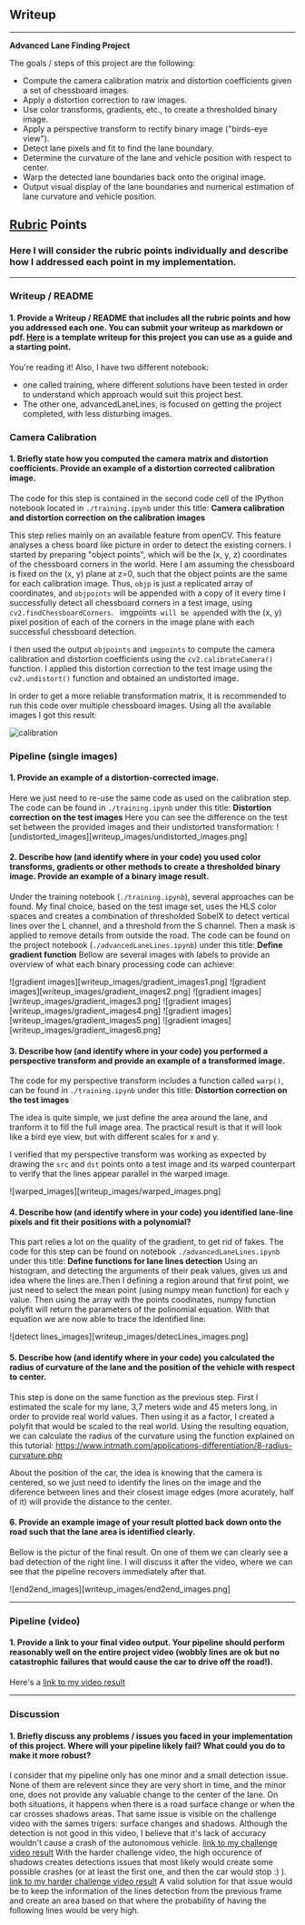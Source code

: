 ## Writeup 
---

**Advanced Lane Finding Project**

The goals / steps of this project are the following:

* Compute the camera calibration matrix and distortion coefficients given a set of chessboard images.
* Apply a distortion correction to raw images.
* Use color transforms, gradients, etc., to create a thresholded binary image.
* Apply a perspective transform to rectify binary image ("birds-eye view").
* Detect lane pixels and fit to find the lane boundary.
* Determine the curvature of the lane and vehicle position with respect to center.
* Warp the detected lane boundaries back onto the original image.
* Output visual display of the lane boundaries and numerical estimation of lane curvature and vehicle position.



## [Rubric](https://review.udacity.com/#!/rubrics/571/view) Points

### Here I will consider the rubric points individually and describe how I addressed each point in my implementation.  

---

### Writeup / README

#### 1. Provide a Writeup / README that includes all the rubric points and how you addressed each one.  You can submit your writeup as markdown or pdf.  [Here](https://github.com/udacity/CarND-Advanced-Lane-Lines/blob/master/writeup_template.md) is a template writeup for this project you can use as a guide and a starting point.  

You're reading it!
Also, I have two different notebook:
- one called training, where different solutions have been tested in order to understand which approach would suit this project best.
- The other one, advancedLaneLines, is focused on getting the project completed, with less disturbing images.

### Camera Calibration

#### 1. Briefly state how you computed the camera matrix and distortion coefficients. Provide an example of a distortion corrected calibration image.

The code for this step is contained in the second code cell of the IPython notebook located in `./training.ipynb` under this title:
**Camera calibration and distortion correction on the calibration images**

This step relies mainly on an available feature from openCV. This feature analyses a chess board like picture in order to detect the existing corners. 
I started by preparing "object points", which will be the (x, y, z) coordinates of the chessboard corners in the world. Here I am assuming the chessboard is fixed on the (x, y) plane at z=0, such that the object points are the same for each calibration image.  Thus, `objp` is just a replicated array of coordinates, and `objpoints` will be appended with a copy of it every time I successfully detect all chessboard corners in a test image, using `cv2.findChessboardCorners`. ` `imgpoints` will be appe`nded with the (x, y) pixel position of each of the corners in the image plane with each successful chessboard detection.  

I then used the output `objpoints` and `imgpoints` to compute the camera calibration and distortion coefficients using the `cv2.calibrateCamera()` function.  I applied this distortion correction to the test image using the `cv2.undistort()` function and obtained an undistorted image.

In order to get a more reliable transformation matrix, it is recommended to run this code over multiple chessboard images. Using all the available images I got this result: 

![calibration](writeup_images/cam_calibration.png)

### Pipeline (single images)

#### 1. Provide an example of a distortion-corrected image.

Here we just need to re-use the same code as used on the calibration step.
The code can be found in `./training.ipynb` under this title:
**Distortion correction on the test images**
Here you can see the difference on the test set between the provided images and their undistorted transformation:
![undistorted_images][writeup_images/undistorted_images.png]

#### 2. Describe how (and identify where in your code) you used color transforms, gradients or other methods to create a thresholded binary image.  Provide an example of a binary image result.

Under the training notebook (`./training.ipynb`), several approaches can be found. My final choice, based on the test image set, uses the HLS color spaces and creates a combination of thresholded SobelX to detect vertical lines over the L channel, and  a threshold from the S channel. Then a mask is applied to remove details from outside the road. The code  can be found on the project notebook (`./advancedLaneLines.ipynb`) under this title:
**Define gradient function**
Bellow are several images with labels to provide an overview of what each binary processing code can achieve:

![gradient images][writeup_images/gradient_images1.png]
![gradient images][writeup_images/gradient_images2.png]
![gradient images][writeup_images/gradient_images3.png]
![gradient images][writeup_images/gradient_images4.png]
![gradient images][writeup_images/gradient_images5.png]
![gradient images][writeup_images/gradient_images6.png]

#### 3. Describe how (and identify where in your code) you performed a perspective transform and provide an example of a transformed image.

The code for my perspective transform includes a function called `warp()`, can be found in `./training.ipynb` under this title:
**Distortion correction on the test images**

The idea is quite simple, we just define the area around the lane, and tranform it to fill the full image area. The practical result is that it will look like a bird eye view, but with different scales for x and y.

I verified that my perspective transform was working as expected by drawing the `src` and `dst` points onto a test image and its warped counterpart to verify that the lines appear parallel in the warped image.

![warped_images][writeup_images/warped_images.png]

#### 4. Describe how (and identify where in your code) you identified lane-line pixels and fit their positions with a polynomial?

This part relies a lot on the quality of the gradient, to get rid of fakes. The code for this step can be found on notebook `./advancedLaneLines.ipynb` under this title:
**Define functions for lane lines detection**
Using an histogram, and detecting the arguments of their peak values, gives us and idea where the lines are.Then I defining a region around that first point, we just need to select the mean point (using numpy mean function) for each y value. Then using the array with the points coodinates, numpy function polyfit will return the parameters of the polinomial equation. With that equation we are now able to trace the identified line:

![detect lines_images][writeup_images/detecLines_images.png]

#### 5. Describe how (and identify where in your code) you calculated the radius of curvature of the lane and the position of the vehicle with respect to center.

This step is done on the same function as the previous step.
First I estimated the scale for my lane, 3,7 meters wide and 45 meters long, in order to provide real world values.
Then using it as a factor, I created a polyfit that would be scaled to the real world. Using the resulting equation, we can calculate the radius of the curvature using the function explained on this tutorial: https://www.intmath.com/applications-differentiation/8-radius-curvature.php

About the position of the car, the idea is knowing that the camera is centered, so we just need to identify the lines on the image and the diference between lines and their closest image edges (more acurately, half of it) will provide the distance to the center.

#### 6. Provide an example image of your result plotted back down onto the road such that the lane area is identified clearly.

Bellow is the pictur of the final result. On one of them we can clearly see a bad detection of the right line. I will discuss it after the video, where we can see that the pipeline recovers immediately after that.

![end2end_images][writeup_images/end2end_images.png]

---

### Pipeline (video)

#### 1. Provide a link to your final video output.  Your pipeline should perform reasonably well on the entire project video (wobbly lines are ok but no catastrophic failures that would cause the car to drive off the road!).

Here's a [link to my video result](output_images/output_project_video.mp4)

---

### Discussion

#### 1. Briefly discuss any problems / issues you faced in your implementation of this project.  Where will your pipeline likely fail?  What could you do to make it more robust?

I consider that my pipeline only has one minor and a small detection issue. None of them are relevent since they are very short in time, and the minor one, does not provide any valuable change to the center of the lane.
On both situations, it happens when there is a road surface change or when the car crosses shadows areas.
That same issue is visible on the challenge video with the sames trigers: surface changes and shadows. Although the detection is not good in this video, I believe that it's lack of accuracy wouldn't cause a crash of the autonomous vehicle.
[link to my challenge video result](output_images/output_challenge_video.mp4)
With the harder challenge video, the high occurence of shadows creates detections issues that most likely would create some possible crashes (or at least the first one, and then the car would stop :) ).
[link to my harder challenge video result](output_images/output_harder_challenge_video.mp4)
A valid solution for that issue would be to keep the information of the lines detection from the previous frame and create an area based on that where the probability of having the following lines would be very high.
